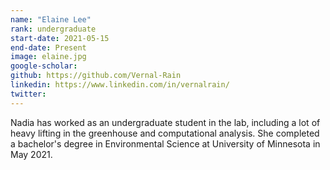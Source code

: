 ```yaml
---
name: "Elaine Lee"
rank: undergraduate
start-date: 2021-05-15
end-date: Present
image: elaine.jpg
google-scholar:
github: https://github.com/Vernal-Rain
linkedin: https://www.linkedin.com/in/vernalrain/
twitter:
---
```


Nadia has worked as an undergraduate student in the lab, including a lot of heavy lifting in the greenhouse and computational analysis. She completed a bachelor's degree in Environmental Science at University of Minnesota in May 2021.
